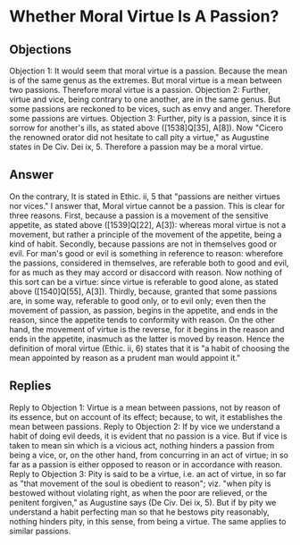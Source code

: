 # Whether Moral Virtue Is A Passion?
## Objections
Objection 1: It would seem that moral virtue is a passion. Because the mean is of the same genus as the extremes. But moral virtue is a mean between two passions. Therefore moral virtue is a passion.
Objection 2: Further, virtue and vice, being contrary to one another, are in the same genus. But some passions are reckoned to be vices, such as envy and anger. Therefore some passions are virtues.
Objection 3: Further, pity is a passion, since it is sorrow for another's ills, as stated above ([1538]Q[35], A[8]). Now "Cicero the renowned orator did not hesitate to call pity a virtue," as Augustine states in De Civ. Dei ix, 5. Therefore a passion may be a moral virtue.
## Answer
On the contrary, It is stated in Ethic. ii, 5 that "passions are neither virtues nor vices."
I answer that, Moral virtue cannot be a passion. This is clear for three reasons. First, because a passion is a movement of the sensitive appetite, as stated above ([1539]Q[22], A[3]): whereas moral virtue is not a movement, but rather a principle of the movement of the appetite, being a kind of habit. Secondly, because passions are not in themselves good or evil. For man's good or evil is something in reference to reason: wherefore the passions, considered in themselves, are referable both to good and evil, for as much as they may accord or disaccord with reason. Now nothing of this sort can be a virtue: since virtue is referable to good alone, as stated above ([1540]Q[55], A[3]). Thirdly, because, granted that some passions are, in some way, referable to good only, or to evil only; even then the movement of passion, as passion, begins in the appetite, and ends in the reason, since the appetite tends to conformity with reason. On the other hand, the movement of virtue is the reverse, for it begins in the reason and ends in the appetite, inasmuch as the latter is moved by reason. Hence the definition of moral virtue (Ethic. ii, 6) states that it is "a habit of choosing the mean appointed by reason as a prudent man would appoint it."
## Replies
Reply to Objection 1: Virtue is a mean between passions, not by reason of its essence, but on account of its effect; because, to wit, it establishes the mean between passions.
Reply to Objection 2: If by vice we understand a habit of doing evil deeds, it is evident that no passion is a vice. But if vice is taken to mean sin which is a vicious act, nothing hinders a passion from being a vice, or, on the other hand, from concurring in an act of virtue; in so far as a passion is either opposed to reason or in accordance with reason.
Reply to Objection 3: Pity is said to be a virtue, i.e. an act of virtue, in so far as "that movement of the soul is obedient to reason"; viz. "when pity is bestowed without violating right, as when the poor are relieved, or the penitent forgiven," as Augustine says (De Civ. Dei ix, 5). But if by pity we understand a habit perfecting man so that he bestows pity reasonably, nothing hinders pity, in this sense, from being a virtue. The same applies to similar passions.